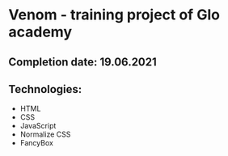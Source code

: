 # Venom - training project of Glo academy
## Completion date: 19.06.2021
## Technologies:
* HTML
* CSS
* JavaScript
* Normalize CSS
* FancyBox
